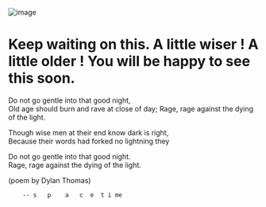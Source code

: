 
![image](/images/keepwaiting/interstellar-tesseract.jpg)
# Keep waiting on this. A little wiser ! A little older !  You will be happy to see this soon.
Do not go gentle into that good night,  
Old age should burn and rave at close of day;
Rage, rage against the dying of the light.
 
Though wise men at their end know dark is right,  
Because their words had forked no lightning they
 
Do not go gentle into that good night.  
Rage, rage against the dying of the light.

(poem by Dylan Thomas)

        -- s   p    a   c  e  t i me 
